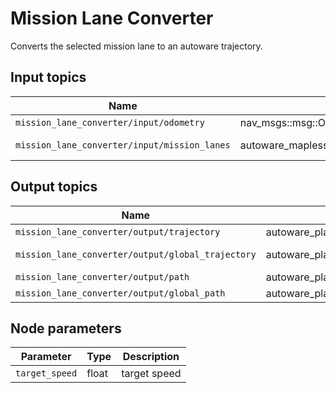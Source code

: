 # Mission Lane Converter

Converts the selected mission lane to an autoware trajectory.

## Input topics

| Name                                         | Type                                             | Description   |
| -------------------------------------------- | ------------------------------------------------ | ------------- |
| `mission_lane_converter/input/odometry`      | nav_msgs::msg::Odometry                          | odometry      |
| `mission_lane_converter/input/mission_lanes` | autoware_mapless_planning_msgs::msg::MissionLanesStamped | mission lanes |

## Output topics

| Name                                              | Type                                    | Description       |
| ------------------------------------------------- | --------------------------------------- | ----------------- |
| `mission_lane_converter/output/trajectory`        | autoware_planning_msgs::msg::Trajectory | trajectory        |
| `mission_lane_converter/output/global_trajectory` | autoware_planning_msgs::msg::Trajectory | global trajectory |
| `mission_lane_converter/output/path`              | autoware_planning_msgs::msg::Path       | path              |
| `mission_lane_converter/output/global_path`       | autoware_planning_msgs::msg::Path       | global path       |

## Node parameters

| Parameter      | Type  | Description  |
| -------------- | ----- | ------------ |
| `target_speed` | float | target speed |
